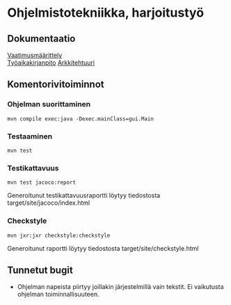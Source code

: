 # Ohjelmistotekniikka, harjoitustyö

## Dokumentaatio
[Vaatimusmäärittely](https://github.com/Valokoodari/tkt-ohte-ht/blob/master/dokumentointi/vaatimusmaarittely.md)  
[Työaikakirjanpito](https://github.com/Valokoodari/tkt-ohte-ht/blob/master/dokumentointi/tyoaikakirjanpito.md)
[Arkkitehtuuri](https://github.com/Valokoodari/tkt-ohte-ht/blob/master/dokumentointi/arkkitehtuuri.md)

## Komentorivitoiminnot
### Ohjelman suorittaminen
```
mvn compile exec:java -Dexec.mainClass=gui.Main
```

### Testaaminen
```
mvn test
```
### Testikattavuus
```
mvn test jacoco:report
```
Generoitunut testikattavuusraportti löytyy tiedostosta target/site/jacoco/index.html

### Checkstyle
```
mvn jxr:jxr checkstyle:checkstyle
```
Generoitunut raportti löytyy tiedostosta target/site/checkstyle.html

## Tunnetut bugit
- Ohjelman napeista piirtyy joillakin järjestelmillä vain tekstit. Ei vaikutusta ohjelman toiminnallisuuteen.
